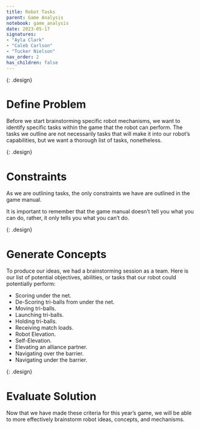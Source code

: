 ```yaml
---
title: Robot Tasks
parent: Game Analysis
notebook: game_analysis
date: 2023-05-17
signatures:
- "Ayla Clark"
- "Caleb Carlson"
- "Tucker Nielson"
nav_order: 2
has_children: false
---
```


{: .design}
# Define Problem

Before we start brainstorming specific robot mechanisms, we want to identify specific tasks within the game that the robot can perform. The tasks we outline are not necessarily tasks that will make it into our robot’s capabilities, but we want a thorough list of tasks, nonetheless. ​

{: .design}
# Constraints

As we are outlining tasks, the only constraints we have are outlined in the game manual. ​

It is important to remember that the game manual doesn’t tell you what you can do, rather, it only tells you what you can’t do.​

{: .design}
# Generate Concepts

To produce our ideas, we had a brainstorming session as a team. Here is our list of potential objectives, abilities, or tasks that our robot could potentially perform:​

* Scoring under the net.​
* De-Scoring tri-balls from under the net.​
* Moving tri-balls.​
* Launching tri-balls.​
* Holding tri-balls.​
* Receiving match loads.​
* Robot Elevation.​
* Self-Elevation.​
* Elevating an alliance partner.​
* Navigating over the barrier.​
* Navigating under the barrier.​

{: .design}
# Evaluate Solution

Now that we have made these criteria for this year’s game, we will be able to more effectively brainstorm robot ideas, concepts, and mechanisms.


